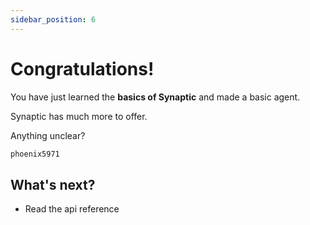 ```yaml
---
sidebar_position: 6
---
```


# Congratulations!

You have just learned the **basics of Synaptic** and made a basic agent.

Synaptic has much more to offer.

Anything unclear?

```md title="Reach out to me on discord:"
phoenix5971
```

## What's next?

- Read the api reference
